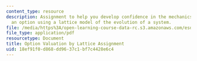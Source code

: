 ```yaml
---
content_type: resource
description: Assignment to help you develop confidence in the mechanics of evaluating
  an option using a lattice model of the evolution of a system.
file: /media/https%3A/open-learning-course-data-rc.s3.amazonaws.com/esd-71-engineering-systems-analysis-for-design-fall-2008/18ef91f0d868dd9637c1bf7c4428e6c4_lattice_value.pdf
file_type: application/pdf
resourcetype: Document
title: Option Valuation by Lattice Assignment
uid: 18ef91f0-d868-dd96-37c1-bf7c4428e6c4
---
```

